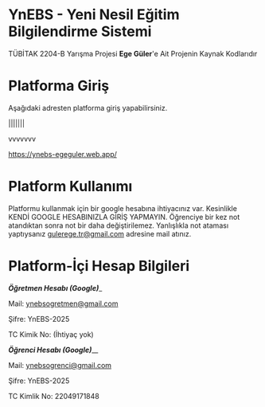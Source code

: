 # YnEBS - Yeni Nesil Eğitim Bilgilendirme Sistemi
TÜBİTAK 2204-B Yarışma Projesi
**Ege Güler**'e Ait Projenin Kaynak Kodlarıdır
# Platforma Giriş
Aşağıdaki adresten platforma giriş yapabilirsiniz.

|||||||

vvvvvvv

https://ynebs-egeguler.web.app/
# Platform Kullanımı
Platformu kullanmak için bir google hesabına ihtiyacınız var. Kesinlikle KENDİ GOOGLE HESABINIZLA GİRİŞ YAPMAYIN.
Öğrenciye bir kez not atandıktan sonra not bir daha değiştirilemez. Yanlışlıkla not ataması yaptıysanız gulerege.tr@gmail.com adresine mail atınız.
# Platform-İçi Hesap Bilgileri
___Öğretmen Hesabı (Google)____

Mail: ynebsogretmen@gmail.com

Şifre: YnEBS-2025

TC Kimik No: (İhtiyaç yok)

___Öğrenci Hesabı (Google)_____

Mail: ynebsogrenci@gmail.com

Şifre: YnEBS-2025

TC Kimlik No: 22049171848
